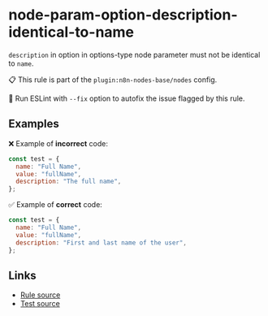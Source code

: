 [//]: # "File generated from a template. Do not edit this file directly."

# node-param-option-description-identical-to-name

`description` in option in options-type node parameter must not be identical to `name`.

📋 This rule is part of the `plugin:n8n-nodes-base/nodes` config.

🔧 Run ESLint with `--fix` option to autofix the issue flagged by this rule.

## Examples

❌ Example of **incorrect** code:

```js
const test = {
  name: "Full Name",
  value: "fullName",
  description: "The full name",
};
```

✅ Example of **correct** code:

```js
const test = {
  name: "Full Name",
  value: "fullName",
  description: "First and last name of the user",
};
```

## Links

- [Rule source](../../lib/rules/node-param-option-description-identical-to-name.ts)
- [Test source](../../tests/node-param-option-description-identical-to-name.test.ts)
